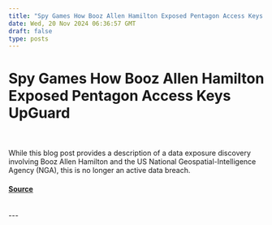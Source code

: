```yaml
---
title: "Spy Games How Booz Allen Hamilton Exposed Pentagon Access Keys UpGuard"
date: Wed, 20 Nov 2024 06:36:57 GMT
draft: false
type: posts
---
```

# Spy Games How Booz Allen Hamilton Exposed Pentagon Access Keys UpGuard

<br/>

<br/>
While this blog post provides a description of a data exposure discovery involving Booz Allen Hamilton and the US National Geospatial-Intelligence Agency (NGA), this is no longer an active data breach.

#### [Source](https://www.upguard.com/breaches/spy-games-booz-allen-hamilton-pentagon)

<br/>
---

